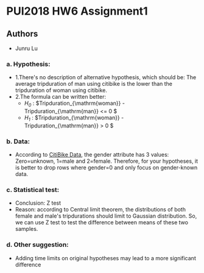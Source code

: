 # PUI2018 HW6 Assignment1

## Authors
- Junru Lu

### a. Hypothesis:
- 1.There's no description of alternative hypothesis, which should be: The average tripduration of man using citibike is the lower than the tripduration of woman using citibike.
- 2.The formula can be written better: 
  - _$H_0$_ : $Tripduration_{\mathrm{woman}} - Tripduration_{\mathrm{man}} <= 0 $
  - _$H_1$_ : $Tripduration_{\mathrm{woman}} - Tripduration_{\mathrm{man}} > 0 $

### b. Data:
- According to [CitiBike Data](https://www.citibikenyc.com/system-data), the gender attribute has 3 values: Zero=unknown, 1=male and 2=female. Therefore, for your hypotheses, it is better to drop rows where gender=0 and only focus on gender-known data.

### c. Statistical test:
- Conclusion: Z test
- Reason: according to Central limit theorem, the distributions of both female and male's tripdurations should limit to Gaussian distribution. So, we can use Z test to test the difference between means of these two samples.

### d. Other suggestion:
- Adding time limits on original hypotheses may lead to a more significant difference
